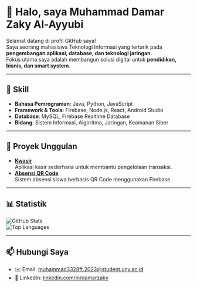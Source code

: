 # 👋 Halo, saya Muhammad Damar Zaky Al-Ayyubi

Selamat datang di profil GitHub saya!  
Saya seorang mahasiswa Teknologi Informasi yang tertarik pada **pengembangan aplikasi, database, dan teknologi jaringan**.  
Fokus utama saya adalah membangun solusi digital untuk **pendidikan, bisnis, dan smart system**.

---

## 🔧 Skill
- **Bahasa Pemrograman**: Java, Python, JavaScript  
- **Framework & Tools**: Firebase, Node.js, React, Android Studio  
- **Database**: MySQL, Firebase Realtime Database  
- **Bidang**: Sistem Informasi, Algoritma, Jaringan, Keamanan Siber  

---

## 🚀 Proyek Unggulan
- [**Kwasir**](https://github.com/muhammadDamarZakyAL-Ayyubi/kwasir)  
  Aplikasi kasir sederhana untuk membantu pengelolaan transaksi.  
- [**Absensi QR Code**](https://github.com/muhammadDamarZakyAL-Ayyubi/absensi-qr)  
  Sistem absensi siswa berbasis QR Code menggunakan Firebase.  

---

## 📊 Statistik
![GitHub Stats](https://github-readme-stats.vercel.app/api?username=muhammadDamarZakyAL-Ayyubi&show_icons=true&theme=tokyonight)  
![Top Languages](https://github-readme-stats.vercel.app/api/top-langs/?username=muhammadDamarZakyAL-Ayyubi&layout=compact&theme=tokyonight)

---

## 📫 Hubungi Saya
- ✉️ Email: muhammad3328ft.2023@student.uny.ac.id  
- 🔗 LinkedIn: [linkedin.com/in/damarzaky](https://linkedin.com/in/damarzaky)  
